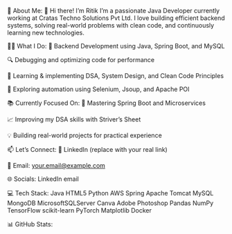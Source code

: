 💫 About Me:
👋 Hi there! I’m Ritik
I’m a passionate Java Developer currently working at Cratas Techno Solutions Pvt Ltd. I love building efficient backend systems, solving real-world problems with clean code, and continuously learning new technologies.

🧑‍💻 What I Do:
💼 Backend Development using Java, Spring Boot, and MySQL

🔍 Debugging and optimizing code for performance

🧠 Learning & implementing DSA, System Design, and Clean Code Principles

🤖 Exploring automation using Selenium, Jsoup, and Apache POI

📚 Currently Focused On:
🔁 Mastering Spring Boot and Microservices

📈 Improving my DSA skills with Striver’s Sheet

💡 Building real-world projects for practical experience

📫 Let’s Connect:
💼 LinkedIn (replace with your real link)

📧 Email: your.email@example.com

🌐 Socials:
LinkedIn email

💻 Tech Stack:
Java HTML5 Python AWS Spring Apache Tomcat MySQL MongoDB MicrosoftSQLServer Canva Adobe Photoshop Pandas NumPy TensorFlow scikit-learn PyTorch Matplotlib Docker

📊 GitHub Stats:





